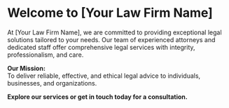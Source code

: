 # Welcome to [Your Law Firm Name]

At [Your Law Firm Name], we are committed to providing exceptional legal solutions tailored to your needs. Our team of experienced attorneys and dedicated staff offer comprehensive legal services with integrity, professionalism, and care.

**Our Mission:**  
To deliver reliable, effective, and ethical legal advice to individuals, businesses, and organizations.

**Explore our services or get in touch today for a consultation.**